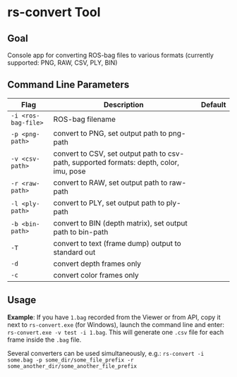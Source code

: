 # rs-convert Tool

## Goal

Console app for converting ROS-bag files to various formats (currently supported: PNG, RAW, CSV, PLY, BIN)

## Command Line Parameters

|Flag   |Description   |Default|
|---|---|---|
|`-i <ros-bag-file>`|ROS-bag filename||
|`-p <png-path>`|convert to PNG, set output path to png-path||
|`-v <csv-path>`|convert to CSV, set output path to csv-path, supported formats: depth, color, imu, pose||
|`-r <raw-path>`|convert to RAW, set output path to raw-path||
|`-l <ply-path>`|convert to PLY, set output path to ply-path||
|`-b <bin-path>`|convert to BIN (depth matrix), set output path to bin-path||
|`-T`|convert to text (frame dump) output to standard out||
|`-d`|convert depth frames only||
|`-c`|convert color frames only||

## Usage

**Example**: If you have `1.bag` recorded from the Viewer or from API, copy it next to `rs-convert.exe` (for Windows), launch the command line and enter: `rs-convert.exe -v test -i 1.bag`. This will generate one `.csv` file for each frame inside the `.bag` file. 

Several converters can be used simultaneously, e.g.:
`rs-convert -i some.bag -p some_dir/some_file_prefix -r some_another_dir/some_another_file_prefix`
